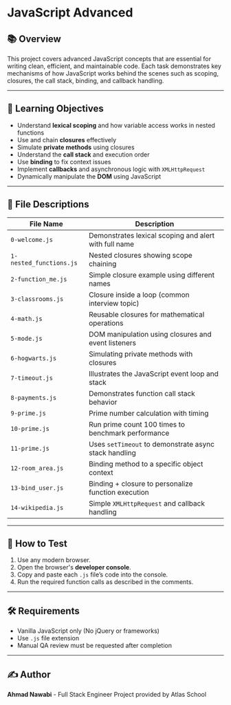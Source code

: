 # JavaScript Advanced

## 📚 Overview

This project covers advanced JavaScript concepts that are essential for writing clean, efficient, and maintainable code. Each task demonstrates key mechanisms of how JavaScript works behind the scenes such as scoping, closures, the call stack, binding, and callback handling.

---

## 🧠 Learning Objectives

- Understand **lexical scoping** and how variable access works in nested functions
- Use and chain **closures** effectively
- Simulate **private methods** using closures
- Understand the **call stack** and execution order
- Use **binding** to fix context issues
- Implement **callbacks** and asynchronous logic with `XMLHttpRequest`
- Dynamically manipulate the **DOM** using JavaScript

---

## 📂 File Descriptions

| File Name            | Description                                           |
|---------------------|-------------------------------------------------------|
| `0-welcome.js`       | Demonstrates lexical scoping and alert with full name |
| `1-nested_functions.js` | Nested closures showing scope chaining              |
| `2-function_me.js`   | Simple closure example using different names         |
| `3-classrooms.js`    | Closure inside a loop (common interview topic)       |
| `4-math.js`          | Reusable closures for mathematical operations        |
| `5-mode.js`          | DOM manipulation using closures and event listeners  |
| `6-hogwarts.js`      | Simulating private methods with closures             |
| `7-timeout.js`       | Illustrates the JavaScript event loop and stack      |
| `8-payments.js`      | Demonstrates function call stack behavior            |
| `9-prime.js`         | Prime number calculation with timing                 |
| `10-prime.js`        | Run prime count 100 times to benchmark performance   |
| `11-prime.js`        | Uses `setTimeout` to demonstrate async stack handling|
| `12-room_area.js`    | Binding method to a specific object context          |
| `13-bind_user.js`    | Binding + closure to personalize function execution  |
| `14-wikipedia.js`    | Simple `XMLHttpRequest` and callback handling        |

---

## 🧪 How to Test

1. Use any modern browser.
2. Open the browser's **developer console**.
3. Copy and paste each `.js` file’s code into the console.
4. Run the required function calls as described in the comments.

---

## 🛠️ Requirements

- Vanilla JavaScript only (No jQuery or frameworks)
- Use `.js` file extension
- Manual QA review must be requested after completion

---

## ✍️ Author

**Ahmad Nawabi** - Full Stack Engineer
Project provided by Atlas School

